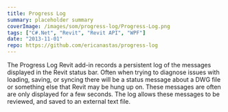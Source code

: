 ```yaml
---
title: Progress Log
summary: placeholder summary
coverImage: /images/som/progress-log/Progress-Log.png
tags: ["C#.Net", "Revit", "Revit API", "WPF"]
date: "2013-11-01"
repo: https://github.com/ericanastas/progress-log
---
```


The Progress Log Revit add-in records a persistent log of the messages displayed in the Revit status bar. Often when trying to diagnose issues with loading, saving, or syncing there will be a status message about a DWG file or something else that Revit may be hung up on. These messages are often are only displayed for a few seconds. The log allows these messages to be reviewed, and saved to an external text file.
